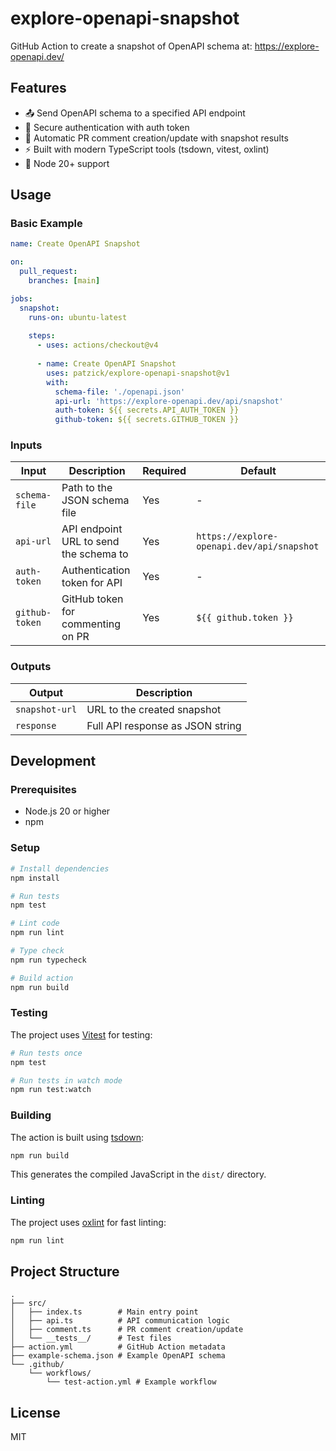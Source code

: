 # explore-openapi-snapshot

GitHub Action to create a snapshot of OpenAPI schema at: https://explore-openapi.dev/

## Features

- 📤 Send OpenAPI schema to a specified API endpoint
- 🔐 Secure authentication with auth token
- 💬 Automatic PR comment creation/update with snapshot results
- ⚡ Built with modern TypeScript tools (tsdown, vitest, oxlint)
- 🎯 Node 20+ support

## Usage

### Basic Example

```yaml
name: Create OpenAPI Snapshot

on:
  pull_request:
    branches: [main]

jobs:
  snapshot:
    runs-on: ubuntu-latest
    
    steps:
      - uses: actions/checkout@v4
      
      - name: Create OpenAPI Snapshot
        uses: patzick/explore-openapi-snapshot@v1
        with:
          schema-file: './openapi.json'
          api-url: 'https://explore-openapi.dev/api/snapshot'
          auth-token: ${{ secrets.API_AUTH_TOKEN }}
          github-token: ${{ secrets.GITHUB_TOKEN }}
```

### Inputs

| Input | Description | Required | Default |
|-------|-------------|----------|---------|
| `schema-file` | Path to the JSON schema file | Yes | - |
| `api-url` | API endpoint URL to send the schema to | Yes | `https://explore-openapi.dev/api/snapshot` |
| `auth-token` | Authentication token for API | Yes | - |
| `github-token` | GitHub token for commenting on PR | Yes | `${{ github.token }}` |

### Outputs

| Output | Description |
|--------|-------------|
| `snapshot-url` | URL to the created snapshot |
| `response` | Full API response as JSON string |

## Development

### Prerequisites

- Node.js 20 or higher
- npm

### Setup

```bash
# Install dependencies
npm install

# Run tests
npm test

# Lint code
npm run lint

# Type check
npm run typecheck

# Build action
npm run build
```

### Testing

The project uses [Vitest](https://vitest.dev/) for testing:

```bash
# Run tests once
npm test

# Run tests in watch mode
npm run test:watch
```

### Building

The action is built using [tsdown](https://github.com/egoist/tsdown):

```bash
npm run build
```

This generates the compiled JavaScript in the `dist/` directory.

### Linting

The project uses [oxlint](https://oxc.rs/) for fast linting:

```bash
npm run lint
```

## Project Structure

```
.
├── src/
│   ├── index.ts        # Main entry point
│   ├── api.ts          # API communication logic
│   ├── comment.ts      # PR comment creation/update
│   └── __tests__/      # Test files
├── action.yml          # GitHub Action metadata
├── example-schema.json # Example OpenAPI schema
└── .github/
    └── workflows/
        └── test-action.yml # Example workflow
```

## License

MIT
